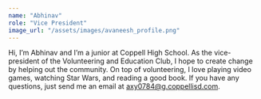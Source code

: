 ```yaml
---
name: "Abhinav"
role: "Vice President"
image_url: "/assets/images/avaneesh_profile.png"
---
```

Hi, I’m Abhinav and I’m a junior at Coppell High School. As the vice-president of the Volunteering and Education Club, I hope to create change by helping out the community. On top of volunteering, I love playing video games, watching Star Wars, and reading a good book. If you have any questions, just send me an email at axy0784@g.coppellisd.com.
